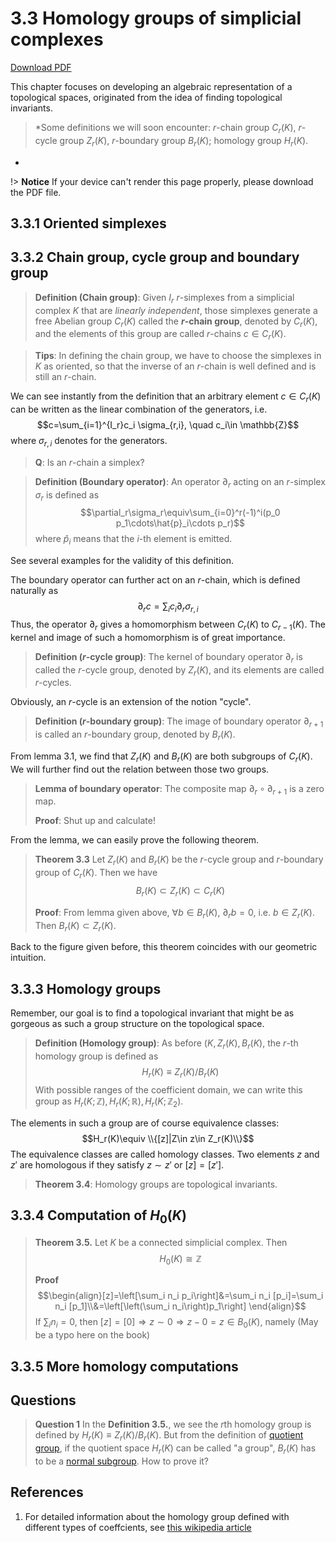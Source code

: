 # 3.3 Homology groups of simplicial complexes

<a href="//pdfcrowd.com/url_to_pdf/?width=210mm&height=297mm"
   onclick="if(!this.p)href+='&url='+encodeURIComponent(location.href);this.p=1">Download PDF
   <i class="fa fa-file-pdf-o" style="font-size:24px;color:red"></i>
</a>

This chapter focuses on developing an algebraic representation of a topological spaces, originated from the idea of finding topological invariants.

>*Some definitions we will soon encounter: 
$r$-chain group $C_r(K)$, $r$-cycle group $Z_r(K)$, $r$-boundary group $B_r(K)$; homology group $H_r(K)$.
*

!> **Notice** If your device can't render this page properly, please download the PDF file.
## 3.3.1 Oriented simplexes

## 3.3.2 Chain group, cycle group and boundary group

>**Definition (Chain group)**: Given $I_r$ $r$-simplexes from a simplicial complex $K$ that are *linearly independent*, those simplexes generate a free Abelian group $C_r(K)$ called the **$r$-chain group**, denoted by $C_r(K)$, and the elements of this group are called $r$-chains $c\in C_r(K)$.

>**Tips**: In defining the chain group, we have to choose the simplexes in $K$ as oriented, so that the inverse of an $r$-chain is well defined and is still an $r$-chain.

We can see instantly from the definition that an arbitrary element $c\in C_r(K)$ can be written as the linear combination of the generators, i.e. 
$$c=\sum_{i=1}^{I_r}c_i \sigma_{r,i}, \quad c_i\in \mathbb{Z}$$
where $\sigma_{r,i}$ denotes for the generators.

> **Q**: Is an $r$-chain a simplex?

> **Definition (Boundary operator)**: An operator $\partial_r$ acting on an $r$-simplex $\sigma_r$ is defined as
>$$\partial_r\sigma_r\equiv\sum_{i=0}^r(-1)^i(p_0 p_1\cdots\hat{p}_i\cdots p_r)$$
>where $\hat{p}_i$ means that the $i$-th element is emitted.

See several examples for the validity of this definition.

The boundary operator can further act on an $r$-chain, which is defined naturally as
$$ \partial_r c=\sum_i c_i\partial_r\sigma_{r,i}$$
Thus, the operator $\partial_r$ gives a homomorphism between $C_r(K)$ to $C_{r-1}(K)$. The kernel and image of such a homomorphism is of great importance.

> **Definition ($r$-cycle group)**: The kernel of boundary operator $\partial_r$ is called the $r$-cycle group, denoted by $Z_r(K)$, and its elements are called $r$-cycles.

Obviously, an $r$-cycle is an extension of the notion "cycle".

> **Definition ($r$-boundary group)**: The image of boundary operator $\partial_{r+1}$ is called an $r$-boundary group, denoted by $B_r(K)$.

From lemma 3.1, we find that $Z_r(K)$ and $B_r(K)$ are both subgroups of $C_r(K)$. We will further find out the relation between those two groups.

> **Lemma of boundary operator**: The composite map $\partial_r \circ\partial_{r+1}$ is a zero map.
> 
> **Proof**: Shut up and calculate!

From the lemma, we can easily prove the following theorem.

>**Theorem 3.3** Let $Z_r(K)$ and $B_r(K)$ be the $r$-cycle group and $r$-boundary group of $C_r(K)$. Then we have
>$$B_r(K)\subset Z_r(K)\subset C_r(K)$$
>
>**Proof**: From lemma given above, $\forall b\in B_r(K)$, $\partial_r b=0$, i.e. $b\in Z_r(K)$. Then $B_r(K)\subset Z_r(K)$.

Back to the figure given before, this theorem coincides with our geometric intuition.

## 3.3.3 Homology groups


Remember, our goal is to find a topological invariant that might be as gorgeous as such a group structure on the topological space.

>**Definition (Homology group)**: As before ($K, Z_r(K), B_r(K)$, the $r$-th homology group is defined as 
>$$H_r(K)\equiv Z_r(K)/B_r(K)$$
>With possible ranges of the coefficient domain, we can write this group as $H_r(K;\mathbb{Z}), H_r(K;\mathbb{R}), H_r(K;\mathbb{Z}_2)$.

The elements in such a group are of course equivalence classes:
$$H_r(K)\equiv \\{[z]|Z\in z\in Z_r(K)\\}$$
The equivalence classes are called homology classes. Two elements $z$ and $z'$ are homologous if they satisfy $z\sim z'$ or $[z]=[z']$.

>**Theorem 3.4**: Homology groups are topological invariants.


## 3.3.4 Computation of $H_{0}(K)$

>**Theorem 3.5.** Let $K$ be a connected simplicial complex. Then
>$$H_0 (K)\cong\mathbb{Z}$$
>
>**Proof** 
>$$\begin{align}[z]=\left[\sum_i n_i p_i\right]&=\sum_i n_i [p_i]=\sum_i n_i [p_1]\\&=\left[\left(\sum_i n_i\right)p_1\right] \end{align}$$
>If $\sum_i n_i=0$, then $[z]=[0]\Rightarrow z\sim0\Rightarrow z-0=z\in B_0 \left(K\right)$, namely (May be a typo here on the book)

## 3.3.5 More homology computations

## Questions

>**Question 1**
>In the **Definition 3.5.**, we see the $r$th homology group is defined by $H_{r}(K)\equiv Z_{r}(K)/B_{r}(K)$. But from the definition of [quotient group](https://en.wikipedia.org/wiki/Quotient_group), if the quotient space $H_{r}(K)$ can be called "a group", $B_{r}(K)$ has to be a [normal subgroup](https://en.wikipedia.org/wiki/Normal_subgroup). How to prove it?


## **References**
1. For detailed information about the homology group defined with different types of coeffcients, see [this wikipedia article](https://en.wikipedia.org/wiki/Universal_coefficient_theorem)
